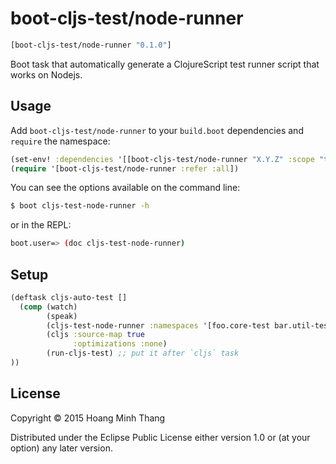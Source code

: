# boot-cljs-test/node-runner

```clj
[boot-cljs-test/node-runner "0.1.0"]
```

Boot task that automatically generate a ClojureScript test runner
script that works on Nodejs.

## Usage

Add `boot-cljs-test/node-runner` to your `build.boot` dependencies and
`require` the namespace:

```clj
(set-env! :dependencies '[[boot-cljs-test/node-runner "X.Y.Z" :scope "test"]])
(require '[boot-cljs-test/node-runner :refer :all])
```

You can see the options available on the command line:

```bash
$ boot cljs-test-node-runner -h
```

or in the REPL:

```bash
boot.user=> (doc cljs-test-node-runner)
```

## Setup

```clj
(deftask cljs-auto-test []
  (comp (watch)
        (speak)
        (cljs-test-node-runner :namespaces '[foo.core-test bar.util-test]) ;; put it before `cljs` task
        (cljs :source-map true
              :optimizations :none)
        (run-cljs-test) ;; put it after `cljs` task
))
```

## License

Copyright © 2015 Hoang Minh Thang

Distributed under the Eclipse Public License either version 1.0 or (at
your option) any later version.
